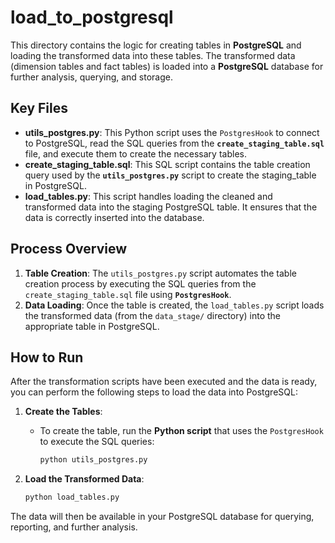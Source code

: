 # load_to_postgresql

This directory contains the logic for creating tables in **PostgreSQL** and loading the transformed data into these tables. The transformed data (dimension tables and fact tables) is loaded into a **PostgreSQL** database for further analysis, querying, and storage.

## Key Files

- **utils_postgres.py**: This Python script uses the `PostgresHook` to connect to PostgreSQL, read the SQL queries from the **`create_staging_table.sql`** file, and execute them to create the necessary tables.
- **create_staging_table.sql**: This SQL script contains the table creation query used by the **`utils_postgres.py`** script to create the staging_table in PostgreSQL.
- **load_tables.py**: This script handles loading the cleaned and transformed data into the staging PostgreSQL table. It ensures that the data is correctly inserted into the database.

## Process Overview

1. **Table Creation**: The `utils_postgres.py` script automates the table creation process by executing the SQL queries from the `create_staging_table.sql` file using **`PostgresHook`**.
2. **Data Loading**: Once the table is created, the `load_tables.py` script loads the transformed data (from the `data_stage/` directory) into the appropriate table in PostgreSQL.

## How to Run

After the transformation scripts have been executed and the data is ready, you can perform the following steps to load the data into PostgreSQL:

1. **Create the Tables**:
   - To create the table, run the **Python script** that uses the `PostgresHook` to execute the SQL queries:
     ```bash
     python utils_postgres.py
     ```

2. **Load the Transformed Data**:
   ```bash
   python load_tables.py
   ```

The data will then be available in your PostgreSQL database for querying, reporting, and further analysis.
